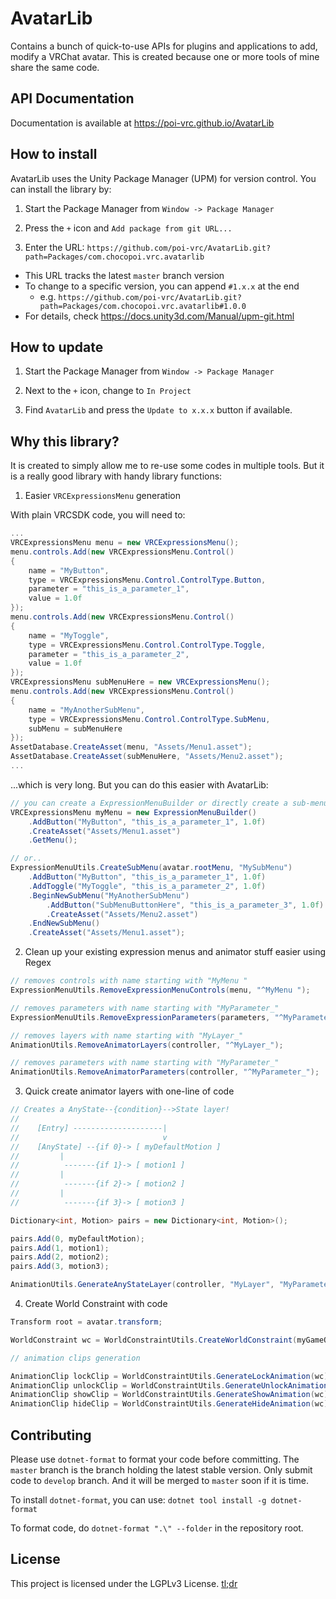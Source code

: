 # AvatarLib

Contains a bunch of quick-to-use APIs for plugins and applications to add, modify a VRChat avatar. This is created because one or more tools of mine share the same code.

## API Documentation

Documentation is available at https://poi-vrc.github.io/AvatarLib

## How to install

AvatarLib uses the Unity Package Manager (UPM) for version control. You can install the library by:

1. Start the Package Manager from `Window -> Package Manager`

2. Press the `+` icon and `Add package from git URL...`

3. Enter the URL: `https://github.com/poi-vrc/AvatarLib.git?path=Packages/com.chocopoi.vrc.avatarlib`

  - This URL tracks the latest `master` branch version
  - To change to a specific version, you can append `#1.x.x` at the end
    - e.g. `https://github.com/poi-vrc/AvatarLib.git?path=Packages/com.chocopoi.vrc.avatarlib#1.0.0`
  - For details, check https://docs.unity3d.com/Manual/upm-git.html

## How to update

1. Start the Package Manager from `Window -> Package Manager`

2. Next to the `+` icon, change to `In Project`

3. Find `AvatarLib` and press the `Update to x.x.x` button if available.

## Why this library?

It is created to simply allow me to re-use some codes in multiple tools. But it is a really good library with handy library functions:

1. Easier `VRCExpressionsMenu` generation

With plain VRCSDK code, you will need to:

```csharp
...
VRCExpressionsMenu menu = new VRCExpressionsMenu(); 
menu.controls.Add(new VRCExpressionsMenu.Control()
{
    name = "MyButton",
    type = VRCExpressionsMenu.Control.ControlType.Button,
    parameter = "this_is_a_parameter_1",
    value = 1.0f
});
menu.controls.Add(new VRCExpressionsMenu.Control()
{
    name = "MyToggle",
    type = VRCExpressionsMenu.Control.ControlType.Toggle,
    parameter = "this_is_a_parameter_2",
    value = 1.0f
});
VRCExpressionsMenu subMenuHere = new VRCExpressionsMenu(); 
menu.controls.Add(new VRCExpressionsMenu.Control()
{
    name = "MyAnotherSubMenu",
    type = VRCExpressionsMenu.Control.ControlType.SubMenu,
    subMenu = subMenuHere
});
AssetDatabase.CreateAsset(menu, "Assets/Menu1.asset");
AssetDatabase.CreateAsset(subMenuHere, "Assets/Menu2.asset");
...
```

...which is very long. But you can do this easier with AvatarLib:

```csharp
// you can create a ExpressionMenuBuilder or directly create a sub-menu the avatar root menu
VRCExpressionsMenu myMenu = new ExpressionMenuBuilder()
    .AddButton("MyButton", "this_is_a_parameter_1", 1.0f)
    .CreateAsset("Assets/Menu1.asset")
    .GetMenu();

// or..
ExpressionMenuUtils.CreateSubMenu(avatar.rootMenu, "MySubMenu")
    .AddButton("MyButton", "this_is_a_parameter_1", 1.0f)
    .AddToggle("MyToggle", "this_is_a_parameter_2", 1.0f)
    .BeginNewSubMenu("MyAnotherSubMenu")
        .AddButton("SubMenuButtonHere", "this_is_a_parameter_3", 1.0f)
        .CreateAsset("Assets/Menu2.asset")
    .EndNewSubMenu()
    .CreateAsset("Assets/Menu1.asset");
```

2. Clean up your existing expression menus and animator stuff easier using Regex

```csharp
// removes controls with name starting with "MyMenu "
ExpressionMenuUtils.RemoveExpressionMenuControls(menu, "^MyMenu ");

// removes parameters with name starting with "MyParameter_"
ExpressionMenuUtils.RemoveExpressionParameters(parameters, "^MyParameter_");

// removes layers with name starting with "MyLayer_"
AnimationUtils.RemoveAnimatorLayers(controller, "^MyLayer_");

// removes parameters with name starting with "MyParameter_"
AnimationUtils.RemoveAnimatorParameters(controller, "^MyParameter_");
```

3. Quick create animator layers with one-line of code

```csharp
// Creates a AnyState--{condition}-->State layer!
//
//    [Entry] --------------------|
//                                v
//    [AnyState] --{if 0}-> [ myDefaultMotion ]
//         |
//          -------{if 1}-> [ motion1 ]
//         |
//          -------{if 2}-> [ motion2 ]
//         |
//          -------{if 3}-> [ motion3 ]

Dictionary<int, Motion> pairs = new Dictionary<int, Motion>();

pairs.Add(0, myDefaultMotion);
pairs.Add(1, motion1);
pairs.Add(2, motion2);
pairs.Add(3, motion3);

AnimationUtils.GenerateAnyStateLayer(controller, "MyLayer", "MyParameter_Integer", pairs, true);
```

4. Create World Constraint with code

```csharp
Transform root = avatar.transform;

WorldConstraint wc = WorldConstraintUtils.CreateWorldConstraint(myGameObjectToBeInWorldSpace, root);

// animation clips generation

AnimationClip lockClip = WorldConstraintUtils.GenerateLockAnimation(wc);
AnimationClip unlockClip = WorldConstraintUtils.GenerateUnlockAnimation(wc);
AnimationClip showClip = WorldConstraintUtils.GenerateShowAnimation(wc);
AnimationClip hideClip = WorldConstraintUtils.GenerateHideAnimation(wc);
```

## Contributing

Please use `dotnet-format` to format your code before committing. The `master` branch is the branch holding the latest stable version. Only submit code to `develop` branch. And it will be merged to `master` soon if it is time.

To install `dotnet-format`, you can use: `dotnet tool install -g dotnet-format`

To format code, do `dotnet-format ".\" --folder` in the repository root.

## License

This project is licensed under the LGPLv3 License. [tl;dr](https://tldrlegal.com/license/gnu-lesser-general-public-license-v3-(lgpl-3))
